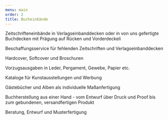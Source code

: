 ```yaml
---
menu: main
order: 2
title: Bucheinbände
---
```

Zeitschrifteneinbände in Verlagseinbanddecken oder in von uns gefertigte Buchdecken mit Prägung auf Rücken und Vorderdeckeli

Beschaffungsservice für fehlenden Zeitschriften und Verlagseinbanddecken

Hardcover, Softcover und Broschuren

Vorzugsausgaben in Leder, Pergament, Gewebe, Papier etc.

Kataloge für Kunstausstellungen und Werbung

Gästebücher und Alben als individuelle Maßanfertigung

Buchherstellung aus einer Hand - vom Entwurf über Druck und Proof bis zum gebundenen, versandfertigen Produkt

Beratung, Entwurf und Musterfertigung 